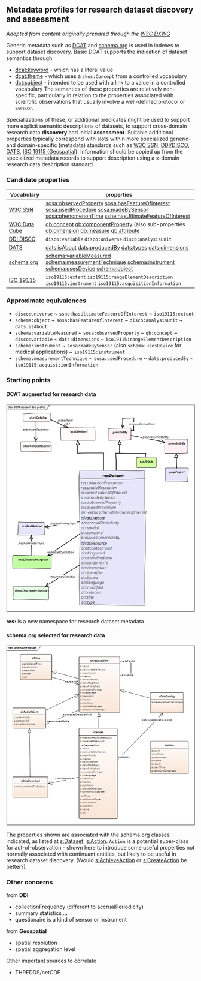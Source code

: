 ## Metadata profiles for research dataset discovery and assessment

_Adapted from content originally prepared through the [W3C DXWG](https://github.com/w3c/dxwg/wiki/Data-aspects-semantics)_

Generic metadata such as [DCAT](https://w3c.github.io/dxwg/dcat/) and [schema.org](https://schema.org/) is used in indexes to support dataset discovery. 
Basic DCAT supports the indication of dataset semantics through 
* [dcat:keyword](https://w3c.github.io/dxwg/dcat/#Property:dataset_keyword) - which has a literal value
* [dcat:theme](https://w3c.github.io/dxwg/dcat/#Property:dataset_theme) - which uses a `skos:Concept` from a controlled vocabulary
* [dct:subject](http://www.dublincore.org/documents/dcmi-terms/#terms-subject) - intended to be used with a link to a value in a controlled vocabulary
The semantics of these properties are relatively non-specific, particularly in relation to the properties associated with scientific observations that usually involve a well-defined protocol or sensor. 

Specializations of these, or additional predicates might be used to support more explicit semantic descriptions of datasets, to support cross-domain research data **discovery** and initial **assessment**. 
Suitable additional properties typically correspond with slots within more specialized generic- and domain-specific (metadata) standards such as [W3C SSN](https://www.w3.org/TR/vocab-ssn/), [DDI/DISCO](https://www.ddialliance.org/Specification/RDF/Discovery), [DATS](https://datatagsuite.github.io/docs/html/), [ISO 19115 (Geospatial)](http://wiki.esipfed.org/index.php/Category:ISO_Explorer). Information should be copied up from the specialized metadata records to support description using a x-domain research data description standard. 

### Candidate properties 

| Vocabulary | properties |
|------------|------------|
| [W3C SSN](https://www.w3.org/TR/vocab-ssn/) | [sosa:observedProperty](https://www.w3.org/TR/vocab-ssn/#SOSAobservedProperty) [sosa:hasFeatureOfInterest](https://www.w3.org/TR/vocab-ssn/#SOSAhasFeatureOfInterest) [sosa:usedProcedure](https://www.w3.org/TR/vocab-ssn/#SOSAusedProcedure) [sosa:madeBySensor](https://www.w3.org/TR/vocab-ssn/#SOSAmadeBySensor) [sosa:phenomenonTime](https://www.w3.org/TR/vocab-ssn/#SOSAphenomenonTime) [ssne:hasUltimateFeatureOfInterest](https://w3c.github.io/sdw/proposals/ssn-extensions/#ssn-ext:hasUltimateFeatureOfInterest) |
| [W3C Data Cube](https://www.w3.org/TR/vocab-data-cube/) | [qb:concept](https://www.w3.org/TR/vocab-data-cube/#reference-concepts) [qb:componentProperty](https://www.w3.org/TR/vocab-data-cube/#reference-compspec) (also sub-properties [qb:dimension](https://www.w3.org/TR/vocab-data-cube/#reference-compspec) [qb:measure](https://www.w3.org/TR/vocab-data-cube/#reference-compspec) [qb:attribute](https://www.w3.org/TR/vocab-data-cube/#reference-compspec) |
| [DDI DISCO](https://htmlpreview.github.io/?https://raw.github.com/linked-statistics/disco-spec/master/discovery.html) | `disco:variable` `disco:universe` `disco:analysisUnit` |
| [DATS](http://www.github.com/biocaddie/WG3-MetadataSpecifications) | [dats:isAbout](https://github.com/biocaddie/WG3-MetadataSpecifications/blob/master/json-schemas/dataset_schema.json) [dats:producedBy](https://github.com/biocaddie/WG3-MetadataSpecifications/blob/master/json-schemas/dataset_schema.json) [dats:types](https://github.com/biocaddie/WG3-MetadataSpecifications/blob/master/json-schemas/dataset_schema.json) [dats:dimensions](https://github.com/biocaddie/WG3-MetadataSpecifications/blob/master/json-schemas/dataset_schema.json) |
| [schema.org](https://schema.org/docs/schemas.html) | [schema:variableMeasured](https://pending.schema.org/variableMeasured) [schema:measurementTechnique](https://schema.org/measurementTechnique) [schema:instrument](https://schema.org/instrument) [schema:usesDevice](http://schema.org/usesDevice) [schema:object](https://schema.org/object) |
| [ISO 19115](https://ddi-alliance.atlassian.net/wiki/spaces/DDI4/pages/548405259/ISO+19115+Geographic+Information+--+Metadata) | `iso19115:extent` `iso19115:rangeElementDescription` `iso19115:instrument` `iso19115:acquisitionInformation` |

### Approximate equivalences
* `disco:universe` ~ `ssne:hasUltimateFeatureOfInterest` ~ `iso19115:extent`
* `schema:object` ~ `sosa:hasFeatureOfInterest` ~ `disco:analysisUnit` ~ `dats:isAbout`
* `schema:variableMeasured` ~ `sosa:observedProperty` ~ `qb:concept` ~ `disco:variable` ~ `dats:dimensions` ~ `iso19115:rangeElementDescription`
* `schema:instrument` ~ `sosa:madeBySensor` (also `schema:usesDevice` for medical applications) ~ `iso19115:instrument`
* `schema:measurementTechnique` ~ `sosa:usedProcedure` ~ `dats:producedBy` ~ `iso19115:acquisitionInformation`

### Starting points
#### DCAT augmented for research data

![DCAT research profile](https://raw.githubusercontent.com/CSIRO-enviro-informatics/research-profile/master/image/DCAT%20research%20data%20profile.png)

**res:** is a new namespace for research dataset metadata

#### schema.org selected for research data

![schema.org research profile](https://raw.githubusercontent.com/CSIRO-enviro-informatics/research-profile/master/image/schema.org%20dataset.png)

The properties shown are associated with the schema.org classes indicated, as listed at [s:Dataset](https://schema.org/Dataset), [s:Action](https://schema.org/Action). 
`Action` is a potential super-class for act-of-observation - shown here to introduce some useful properties not normally associated with continuant entities, but likely to be useful in research dataset discovery. (Would [s:AchieveAction](https://schema.org/AchieveAction) or [s:CreateAction](https://schema.org/CreateAction) be better?)

### Other concerns
from **DDI**
* collectionFrequency (different to accrualPeriodicity)
* summary statistics ...
* questionaire is a kind of sensor or instrument

from **Geospatial**
* spatial resolution
* spatial aggregation level

Other important sources to correlate 
* THREDDS/netCDF 

